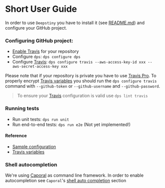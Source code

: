 # Short User Guide

In order to use `Deepstiny` you have to install it (see [README.md](https://github.com/MitocGroup/deepstiny/blob/master/README.md))
and configure your GitHub project.

### Configuring GitHub project:

- [Enable Travis](https://docs.travis-ci.com/user/getting-started#To-get-started-with-Travis-CI%3A) for your repository
- Configure `dps`: `dps configure dps`
- Configure [Travis](https://travis-ci.org): `dps configure travis --aws-access-key-id xxx --aws-secret-access-key xxx` 

Please note that if your repository is private you have to use [Travis Pro](https://travis-ci.com).
To properly encrypt [Travis variables](https://github.com/MitocGroup/deepstiny/blob/master/bin/commands/configure/helper/travis.js#L7) 
you should run the `dps configure travis` command with `--github-token` or `--github-username` and `--github-password`.

> To ensure your [Travis](https://travis-ci.org) configuration is valid use `dps lint travis`

### Running tests

- Run unit tests: `dps run unit`
- Run end-to-end tests: `dps run e2e` (Not yet implemented!)

#### Reference

- [Sample configuration](https://github.com/MitocGroup/deepstiny/blob/master/bin/templates/.dps.yml)
- [Travis variables](https://github.com/MitocGroup/deepstiny/blob/master/bin/commands/configure/helper/travis.js#L7)

### Shell autocompletion

We're using [Caporal](https://github.com/mattallty/Caporal.js) as command line framework.
In order to enable autocompletion see `Caporal`'s [shell auto completion](https://github.com/mattallty/Caporal.js#shell-auto-completion) section
